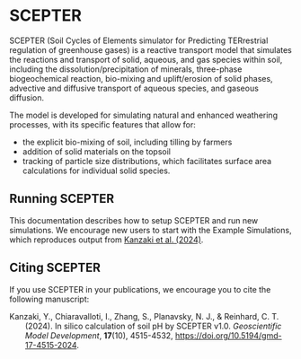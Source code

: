 # SCEPTER

SCEPTER (Soil Cycles of Elements simulator for Predicting TERrestrial regulation of greenhouse gases) is a reactive transport model that simulates the reactions and transport of solid, aqueous, and gas species within soil, including the dissolution/precipitation of minerals, three-phase biogeochemical reaction, bio-mixing and uplift/erosion of solid phases, advective and diffusive transport of aqueous species, and gaseous diffusion.

The model is developed for simulating natural and enhanced weathering processes, with its specific features that allow for:

* the explicit bio-mixing of soil, including tilling by farmers
* addition of solid materials on the topsoil
* tracking of particle size distributions, which facilitates surface area calculations for individual solid species.


## Running SCEPTER

This documentation describes how to setup SCEPTER and run new simulations. We encourage new users to start with the Example Simulations, which reproduces output from [Kanzaki et al. (2024)](https://gmd.copernicus.org/articles/17/4515/2024/).

## Citing SCEPTER

If you use SCEPTER in your publications, we encourage you to cite the following manuscript:

<p style="text-indent: -2em; margin-left: 2em;">
Kanzaki, Y., Chiaravalloti, I., Zhang, S., Planavsky, N. J., & Reinhard, C. T. (2024). 
In silico calculation of soil pH by SCEPTER v1.0. 
<i>Geoscientific Model Development</i>, <b>17</b>(10), 4515-4532, 
<a href="https://doi.org/10.5194/gmd-17-4515-2024" target="_blank">https://doi.org/10.5194/gmd-17-4515-2024</a>.
</p>

